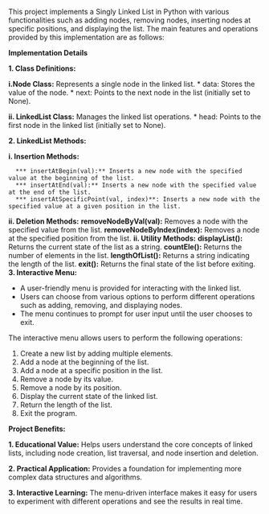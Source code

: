 This project implements a Singly Linked List in Python with various functionalities such as adding nodes, removing nodes, inserting nodes at specific positions, and displaying the list. The main features and operations provided by this implementation are as follows:

**Implementation Details**

**1. Class Definitions:**

   **i.Node Class:** Represents a single node in the linked list.
     * data: Stores the value of the node.
     * next: Points to the next node in the list (initially set to None).
    
   **ii. LinkedList Class:** Manages the linked list operations.
     * head: Points to the first node in the linked list (initially set to None).
    
**2. LinkedList Methods:**

  **i. Insertion Methods:**
  
      *** insertAtBegin(val):** Inserts a new node with the specified value at the beginning of the list.
      *** insertAtEnd(val):** Inserts a new node with the specified value at the end of the list.
      *** insertAtSpecificPoint(val, index)**: Inserts a new node with the specified value at a given position in the list.
  **ii. Deletion Methods:**
      **removeNodeByVal(val):** Removes a node with the specified value from the list.
      **removeNodeByIndex(index):** Removes a node at the specified position from the list.
  **ii. Utility Methods:**
      **displayList():** Returns the current state of the list as a string.
      **countEle():** Returns the number of elements in the list.
      **lengthOfList():** Returns a string indicating the length of the list.
      **exit():** Returns the final state of the list before exiting.
**3. Interactive Menu:**
* A user-friendly menu is provided for interacting with the linked list.
* Users can choose from various options to perform different operations such as adding, removing, and displaying nodes.
* The menu continues to prompt for user input until the user chooses to exit.

The interactive menu allows users to perform the following operations:
1. Create a new list by adding multiple elements.
2. Add a node at the beginning of the list.
3. Add a node at a specific position in the list.
4. Remove a node by its value.
5. Remove a node by its position.
6. Display the current state of the linked list.
7. Return the length of the list.
8. Exit the program.


**Project Benefits:**

**1. Educational Value:** Helps users understand the core concepts of linked lists, including node creation, list traversal, and node insertion and deletion.

**2. Practical Application:** Provides a foundation for implementing more complex data structures and algorithms.

**3. Interactive Learning:** The menu-driven interface makes it easy for users to experiment with different operations and see the results in real time.
